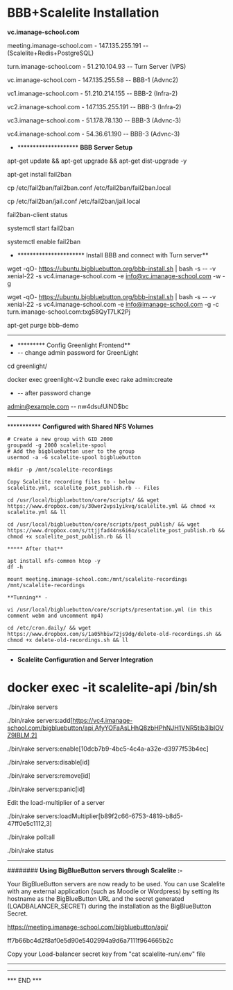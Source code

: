 # BBB+Scalelite Installation

**vc.imanage-school.com**

meeting.imanage-school.com - 147.135.255.191 -- (Scalelite+Redis+PostgreSQL)

turn.imanage-school.com - 51.210.104.93 -- Turn Server (VPS)

vc.imanage-school.com - 147.135.255.58 -- BBB-1 (Advnc2)

vc1.imanage-school.com - 51.210.214.155 -- BBB-2 (Infra-2)

vc2.imanage-school.com - 147.135.255.191 -- BBB-3 (Infra-2)

vc3.imanage-school.com - 51.178.78.130 -- BBB-3 (Advnc-3)

vc4.imanage-school.com - 54.36.61.190 -- BBB-3 (Advnc-3)

- ******************** **BBB** **Server Setup**

apt-get update && apt-get upgrade && apt-get dist-upgrade -y

apt-get install fail2ban

cp /etc/fail2ban/fail2ban.conf /etc/fail2ban/fail2ban.local

cp /etc/fail2ban/jail.conf /etc/fail2ban/jail.local

fail2ban-client status

systemctl start fail2ban

systemctl enable fail2ban

- ********************** Install BBB and connect with Turn server**

wget -qO- https://ubuntu.bigbluebutton.org/bbb-install.sh | bash -s -- -v xenial-22 -s vc4.imanage-school.com -e info@vc.imanage-school.com -w -g

wget -qO- https://ubuntu.bigbluebutton.org/bbb-install.sh | bash -s -- -v xenial-22 -s vc4.imanage-school.com -e info@imanage-school.com -g -c turn.imanage-school.com:txg58QyT7LK2Pj

apt-get purge bbb-demo

---

- ********* Config Greenlight Frontend**
- -- change admin password for GreenLight

cd greenlight/

docker exec greenlight-v2 bundle exec rake admin:create

- -- after password change

admin@example.com -- nw4dsu!UiND$bc

---

*********** **Configured with Shared NFS Volumes**

```
# Create a new group with GID 2000
groupadd -g 2000 scalelite-spool
# Add the bigbluebutton user to the group
usermod -a -G scalelite-spool bigbluebutton

mkdir -p /mnt/scalelite-recordings

Copy Scalelite recording files to - below 
scalelite.yml, scalelite_post_publish.rb -- Files

cd /usr/local/bigbluebutton/core/scripts/ && wget https://www.dropbox.com/s/30wer2vps1yikvq/scalelite.yml && chmod +x scalelite.yml && ll

cd /usr/local/bigbluebutton/core/scripts/post_publish/ && wget https://www.dropbox.com/s/ttjjfad44ns6i6o/scalelite_post_publish.rb && chmod +x scalelite_post_publish.rb && ll

***** After that**

apt install nfs-common htop -y
df -h

mount meeting.imanage-school.com:/mnt/scalelite-recordings /mnt/scalelite-recordings

**Tunning** -

vi /usr/local/bigbluebutton/core/scripts/presentation.yml (in this comment webm and uncomment mp4)

cd /etc/cron.daily/ && wget https://www.dropbox.com/s/1a05hbiw72js9dg/delete-old-recordings.sh && chmod +x delete-old-recordings.sh && ll

```

---

- **Scalelite Configuration and Server Integration**

# docker exec -it scalelite-api /bin/sh

./bin/rake servers

./bin/rake servers:add[https://vc4.imanage-school.com/bigbluebutton/api,AfyYOFaAsLHhQ8zbHPhNJH1VNR5tib3lblOVZ9IBLM,2]

./bin/rake servers:enable[10dcb7b9-4bc5-4c4a-a32e-d3977f53b4ec]

./bin/rake servers:disable[id]

./bin/rake servers:remove[id]

./bin/rake servers:panic[id]

Edit the load-multiplier of a server

./bin/rake servers:loadMultiplier[b89f2c66-6753-4819-b8d5-47ff0e5c1112,3]

./bin/rake poll:all

./bin/rake status

---

######## **Using BigBlueButton servers through Scalelite :-**

Your BigBlueButton servers are now ready to be used. You can use Scalelite with any external application (such as Moodle or Wordpress) by setting its hostname as the BigBlueButton URL and the secret generated (LOADBALANCER_SECRET) during the installation as the BigBlueButton Secret.

https://meeting.imanage-school.com/bigbluebutton/api/

ff7b66bc4d2f8af0e5d90e5402994a9d6a7111f964665b2c

Copy your Load-balancer secret key from "cat scalelite-run/.env" file

---

---

*** END ***